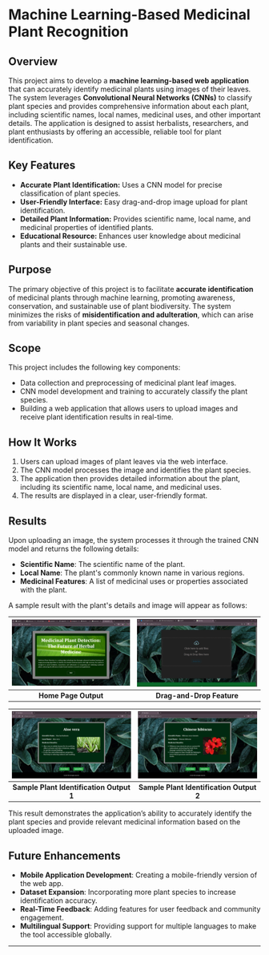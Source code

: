 # Machine Learning-Based Medicinal Plant Recognition

## Overview

This project aims to develop a **machine learning-based web application** that can accurately identify medicinal plants using images of their leaves. The system leverages **Convolutional Neural Networks (CNNs)** to classify plant species and provides comprehensive information about each plant, including scientific names, local names, medicinal uses, and other important details. The application is designed to assist herbalists, researchers, and plant enthusiasts by offering an accessible, reliable tool for plant identification.

## Key Features

- **Accurate Plant Identification:** Uses a CNN model for precise classification of plant species.
- **User-Friendly Interface:** Easy drag-and-drop image upload for plant identification.
- **Detailed Plant Information:** Provides scientific name, local name, and medicinal properties of identified plants.
- **Educational Resource:** Enhances user knowledge about medicinal plants and their sustainable use.

## Purpose

The primary objective of this project is to facilitate **accurate identification** of medicinal plants through machine learning, promoting awareness, conservation, and sustainable use of plant biodiversity. The system minimizes the risks of **misidentification and adulteration**, which can arise from variability in plant species and seasonal changes.

## Scope

This project includes the following key components:
- Data collection and preprocessing of medicinal plant leaf images.
- CNN model development and training to accurately classify the plant species.
- Building a web application that allows users to upload images and receive plant identification results in real-time.

## How It Works

1. Users can upload images of plant leaves via the web interface.
2. The CNN model processes the image and identifies the plant species.
3. The application then provides detailed information about the plant, including its scientific name, local name, and medicinal uses.
4. The results are displayed in a clear, user-friendly format.

## Results

Upon uploading an image, the system processes it through the trained CNN model and returns the following details:
- **Scientific Name**: The scientific name of the plant.
- **Local Name**: The plant's commonly known name in various regions.
- **Medicinal Features**: A list of medicinal uses or properties associated with the plant.

A sample result with the plant's details and image will appear as follows:


| ![Home Page Output](assets/home.png)          | ![Drag-and-Drop Feature](assets/dragdrop.png) |
|:-----------------------------------------------:|:----------------------------------------------:|
| **Home Page Output**                            | **Drag-and-Drop Feature**                      |

| ![Sample Plant Identification Output 1](assets/output1.png) | ![Sample Plant Identification Output 2](assets/output2.png) |
|:------------------------------------------------:|:------------------------------------------------:|
| **Sample Plant Identification Output 1**        | **Sample Plant Identification Output 2**        |


This result demonstrates the application’s ability to accurately identify the plant species and provide relevant medicinal information based on the uploaded image.

## Future Enhancements

- **Mobile Application Development**: Creating a mobile-friendly version of the web app.
- **Dataset Expansion**: Incorporating more plant species to increase identification accuracy.
- **Real-Time Feedback**: Adding features for user feedback and community engagement.
- **Multilingual Support**: Providing support for multiple languages to make the tool accessible globally.

---
